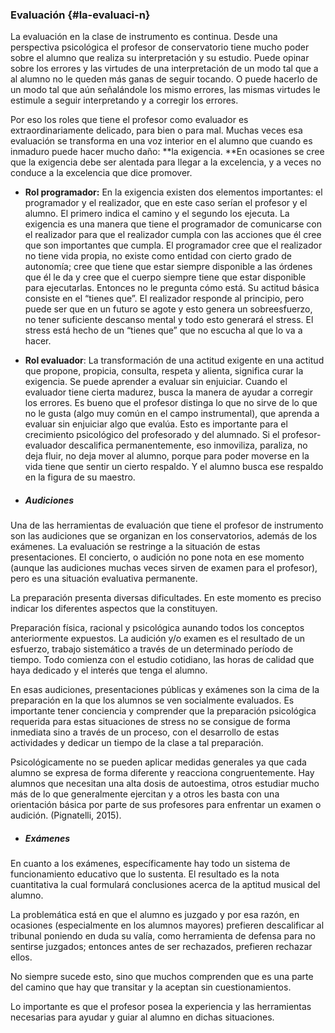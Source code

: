 ### Evaluación {#la-evaluaci-n}

La evaluación en la clase de instrumento es continua. Desde una perspectiva psicológica el profesor de conservatorio tiene mucho poder sobre el alumno que realiza su interpretación y su estudio. Puede opinar sobre los errores y las virtudes de una interpretación  de un modo tal que a al alumno no le queden más ganas de seguir tocando. O puede hacerlo de un modo tal que aún señalándole los mismo errores, las mismas virtudes le estimule a seguir interpretando y a corregir los errores.

Por eso los roles que tiene el profesor como evaluador es extraordinariamente delicado, para bien o para mal. Muchas veces esa evaluación se transforma en una voz interior en el alumno que cuando es inmaduro puede hacer mucho daño: **la exigencia. **En ocasiones se cree que la exigencia debe ser alentada para llegar a la excelencia, y a veces no conduce a la excelencia que dice promover.

* **Rol programador:** En la exigencia existen dos elementos importantes: el programador y  el realizador, que en este caso serían el profesor y el alumno. El primero indica el camino y el segundo los ejecuta. La exigencia es una manera que tiene el programador de comunicarse con el realizador para que el realizador cumpla con las acciones que él cree que son importantes que cumpla. El programador cree que el realizador no tiene vida propia, no existe como entidad con cierto grado de autonomía; cree que tiene que estar siempre disponible a las órdenes que él le da y cree que el cuerpo siempre tiene que estar disponible para ejecutarlas. Entonces no le pregunta cómo está. Su actitud básica consiste en el “tienes que”. El realizador responde al principio, pero puede ser que en un futuro se agote y esto genera un sobreesfuerzo, no tener suficiente descanso mental y todo esto generará el stress. El stress está hecho de un “tienes que” que no escucha al que lo va a hacer.

* **Rol evaluador**: La transformación de una actitud exigente en una actitud que propone, propicia, consulta, respeta y alienta, significa curar la exigencia. Se puede aprender a evaluar sin enjuiciar. Cuando el evaluador tiene cierta madurez,  busca la manera de ayudar a corregir los errores. Es bueno que el profesor distinga lo que no sirve de lo que no le gusta \(algo muy común en el campo instrumental\), que aprenda a evaluar sin enjuiciar algo que evalúa. Esto es importante para el crecimiento psicológico del profesorado y del alumnado. Si el profesor-evaluador descalifica permanentemente, eso inmoviliza, paraliza, no deja fluir, no deja mover al alumno, porque para poder moverse en la vida tiene que sentir un cierto respaldo. Y el alumno busca ese respaldo en la figura de su maestro.

* ##### Audiciones 

Una de las herramientas de evaluación que tiene el profesor de instrumento son las audiciones que se organizan en los conservatorios, además de los exámenes. La evaluación se restringe a la situación de estas presentaciones. El concierto, o audición no pone nota en ese momento \(aunque las audiciones muchas veces sirven de examen para el profesor\), pero es una situación evaluativa permanente.

La preparación presenta diversas dificultades. En este momento es preciso indicar los diferentes aspectos que la constituyen.

Preparación física, racional y psicológica aunando todos los conceptos anteriormente expuestos. La audición y/o examen es el resultado de un esfuerzo, trabajo sistemático a través de un determinado período de tiempo. Todo comienza con el estudio cotidiano, las horas de calidad que haya dedicado y el interés que tenga el alumno.

En esas audiciones, presentaciones públicas y exámenes son la cima de la preparación en la que los alumnos se ven socialmente evaluados. Es importante tener conciencia  y comprender que la preparación psicológica requerida para estas situaciones de stress no se consigue de forma inmediata sino a través de un proceso, con el desarrollo de estas actividades y dedicar un tiempo de la clase a tal preparación.

Psicológicamente no se pueden aplicar medidas generales ya que cada alumno se expresa de forma diferente y reacciona congruentemente. Hay alumnos que necesitan una alta dosis de autoestima, otros estudiar mucho más de lo que generalmente ejercitan y a otros les basta con una orientación básica por parte de sus profesores para enfrentar un examen o audición. \(Pignatelli, 2015\).

* ##### Exámenes

En cuanto a los exámenes, específicamente hay todo un sistema de funcionamiento educativo que lo sustenta. El resultado es la nota cuantitativa la cual formulará conclusiones acerca de la aptitud musical del alumno.

La problemática está en que el alumno es juzgado y por esa razón, en ocasiones \(especialmente en los alumnos mayores\) prefieren descalificar al tribunal poniendo en duda su valía, como herramienta de defensa para no sentirse juzgados; entonces antes de ser rechazados, prefieren rechazar ellos.

No siempre sucede esto, sino que muchos comprenden que es una parte del camino que hay que transitar y la aceptan sin cuestionamientos.

Lo importante es que el profesor posea la experiencia y las herramientas necesarias para ayudar y guiar al alumno en dichas situaciones.


